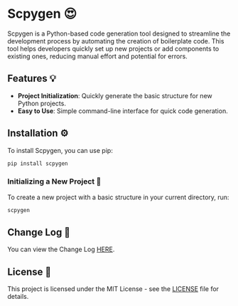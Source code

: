 # Scpygen 😍

Scpygen is a Python-based code generation tool designed to streamline the development process by automating the creation of boilerplate code. This tool helps developers quickly set up new projects or add components to existing ones, reducing manual effort and potential for errors.

## Features 💡

- **Project Initialization**: Quickly generate the basic structure for new Python projects.
- **Easy to Use**: Simple command-line interface for quick code generation.

## Installation ⚙️

To install Scpygen, you can use pip:

```bash
pip install scpygen
```

### Initializing a New Project 📁


To create a new project with a basic structure in your current directory, run:

```bash
scpygen
```

## Change Log 📄
You can view the Change Log [HERE](https://github.com/xShadowCodingx/scpygen/blob/prod/changelog.md).

## License 🪪

This project is licensed under the MIT License - see the [LICENSE](https://github.com/xShadowCodingx/scpygen/blob/prod/LICENSE) file for details.